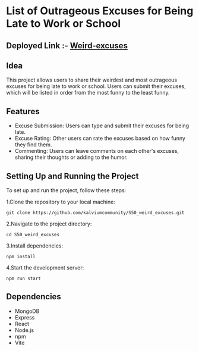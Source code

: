 
# List of Outrageous Excuses for Being Late to Work or School

## Deployed Link :- [Weird-excuses](https://65ee8bfd38e711f6035ec280--celadon-gumption-0bb486.netlify.app/)

## Idea
This project allows users to share their weirdest and most outrageous excuses for being late to work or school. Users can submit their excuses, which will be listed in order from the most funny to the least funny.

## Features
- Excuse Submission: Users can type and submit their excuses for being late.
- Excuse Rating: Other users can rate the excuses based on how funny they find them.
- Commenting: Users can leave comments on each other's excuses, sharing their thoughts or adding to the humor.

## Setting Up and Running the Project
To set up and run the project, follow these steps:

1.Clone the repository to your local machine:

```
git clone https://github.com/kalviumcommunity/S50_weird_excuses.git
```

2.Navigate to the project directory:
```
cd S50_weird_excuses
```

3.Install dependencies:
```
npm install
```

4.Start the development server:
```
npm run start
```

## Dependencies
- MongoDB
- Express
- React
- Node.js
- npm
- Vite
